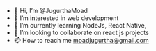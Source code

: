 - 👋 Hi, I’m @JugurthaMoad
- 👀 I’m interested in web development
- 🌱 I’m currently learning NodeJs, React Native, 
- 💞️ I’m looking to collaborate on react js projects
- 📫 How to reach me moadjugurtha@gmail.com

<!---
JugurthaMoad/JugurthaMoad is a ✨ special ✨ repository because its `README.md` (this file) appears on your GitHub profile.
You can click the Preview link to take a look at your changes.
--->
